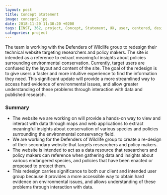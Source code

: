 ```yaml
---
layout: post
title: Concept Statement
image: concept2.jpg
date: 2018-11-20 11:30:20 +0200
tags: [INST, 362, project, Concept, Statement, UX, user, centered, design, defenders, wildlife]
categories: project
---
```


The team is working with the Defenders of Wildlife group to redesign their technical website targeting researchers and policy makers. The site is intended as a reference to extract meaningful insights about policies surrounding environmental conservation. Currently, target users are confused by the layout and content of the site. The goal of the redesign is to give users a faster and more intuitive experience to find the information they need. This significant update will provide a more streamlined way to access hard evidence of environmental issues, and allow greater understanding of these problems through interaction with data and published research. 



### Summary

- The website we are working on will provide a hands-on way to view and interact with data through maps and web applications to extract meaningful insights about conservation of various species and policies surrounding the environmental conservancy field. 
- We are working for the Defenders of Wildlife group to create a re-design of their secondary website that targets researchers and policy makers.
- The website is intended to act as a data resource that researchers and policy makers can reference when gathering data and insights about various endangered species, and policies that have been enacted or proposed to protect them.
- This redesign carries significance to both our client and intended user group because it provides a more accessible way to obtain hard evidence on environmental issues, and allows understanding of these problems through interaction with data.
